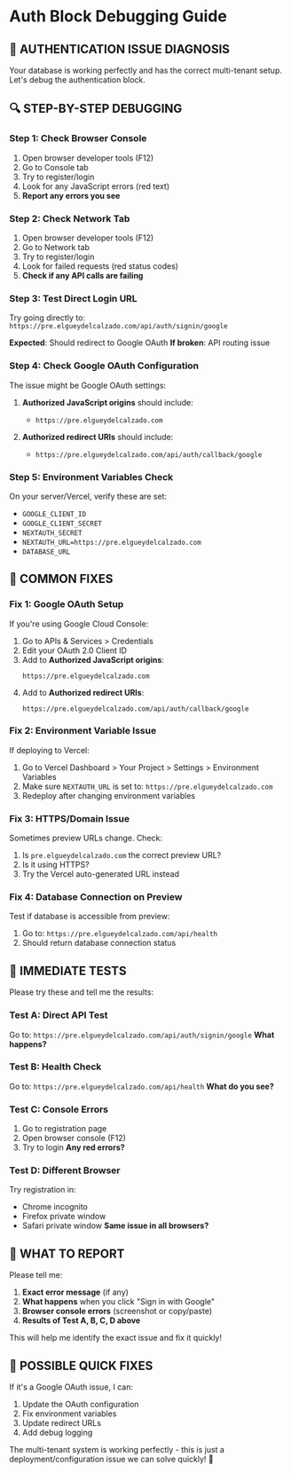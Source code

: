 # Auth Block Debugging Guide

## 🚨 **AUTHENTICATION ISSUE DIAGNOSIS**

Your database is working perfectly and has the correct multi-tenant setup. Let's debug the authentication block.

## 🔍 **STEP-BY-STEP DEBUGGING**

### **Step 1: Check Browser Console**
1. Open browser developer tools (F12)
2. Go to Console tab
3. Try to register/login
4. Look for any JavaScript errors (red text)
5. **Report any errors you see**

### **Step 2: Check Network Tab**
1. Open browser developer tools (F12)
2. Go to Network tab
3. Try to register/login
4. Look for failed requests (red status codes)
5. **Check if any API calls are failing**

### **Step 3: Test Direct Login URL**
Try going directly to: `https://pre.elgueydelcalzado.com/api/auth/signin/google`

**Expected**: Should redirect to Google OAuth
**If broken**: API routing issue

### **Step 4: Check Google OAuth Configuration**
The issue might be Google OAuth settings:

1. **Authorized JavaScript origins** should include:
   - `https://pre.elgueydelcalzado.com`
   
2. **Authorized redirect URIs** should include:
   - `https://pre.elgueydelcalzado.com/api/auth/callback/google`

### **Step 5: Environment Variables Check**
On your server/Vercel, verify these are set:
- `GOOGLE_CLIENT_ID`
- `GOOGLE_CLIENT_SECRET` 
- `NEXTAUTH_SECRET`
- `NEXTAUTH_URL=https://pre.elgueydelcalzado.com`
- `DATABASE_URL`

## 🔧 **COMMON FIXES**

### **Fix 1: Google OAuth Setup**
If you're using Google Cloud Console:
1. Go to APIs & Services > Credentials
2. Edit your OAuth 2.0 Client ID
3. Add to **Authorized JavaScript origins**:
   ```
   https://pre.elgueydelcalzado.com
   ```
4. Add to **Authorized redirect URIs**:
   ```
   https://pre.elgueydelcalzado.com/api/auth/callback/google
   ```

### **Fix 2: Environment Variable Issue**
If deploying to Vercel:
1. Go to Vercel Dashboard > Your Project > Settings > Environment Variables
2. Make sure `NEXTAUTH_URL` is set to: `https://pre.elgueydelcalzado.com`
3. Redeploy after changing environment variables

### **Fix 3: HTTPS/Domain Issue**
Sometimes preview URLs change. Check:
1. Is `pre.elgueydelcalzado.com` the correct preview URL?
2. Is it using HTTPS?
3. Try the Vercel auto-generated URL instead

### **Fix 4: Database Connection on Preview**
Test if database is accessible from preview:
1. Go to: `https://pre.elgueydelcalzado.com/api/health`
2. Should return database connection status

## 🚨 **IMMEDIATE TESTS**

Please try these and tell me the results:

### **Test A: Direct API Test**
Go to: `https://pre.elgueydelcalzado.com/api/auth/signin/google`
**What happens?**

### **Test B: Health Check**
Go to: `https://pre.elgueydelcalzado.com/api/health`
**What do you see?**

### **Test C: Console Errors**
1. Go to registration page
2. Open browser console (F12)
3. Try to login
**Any red errors?**

### **Test D: Different Browser**
Try registration in:
- Chrome incognito
- Firefox private window
- Safari private window
**Same issue in all browsers?**

## 📝 **WHAT TO REPORT**

Please tell me:
1. **Exact error message** (if any)
2. **What happens** when you click "Sign in with Google"
3. **Browser console errors** (screenshot or copy/paste)
4. **Results of Test A, B, C, D above**

This will help me identify the exact issue and fix it quickly!

## 🔧 **POSSIBLE QUICK FIXES**

If it's a Google OAuth issue, I can:
1. Update the OAuth configuration
2. Fix environment variables
3. Update redirect URLs
4. Add debug logging

The multi-tenant system is working perfectly - this is just a deployment/configuration issue we can solve quickly! 🚀